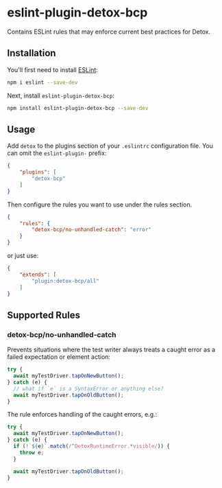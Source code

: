 # eslint-plugin-detox-bcp

Contains ESLint rules that may enforce current best practices for Detox.

## Installation

You'll first need to install [ESLint](https://eslint.org/):

```sh
npm i eslint --save-dev
```

Next, install `eslint-plugin-detox-bcp`:

```sh
npm install eslint-plugin-detox-bcp --save-dev
```

## Usage

Add `detox` to the plugins section of your `.eslintrc` configuration file. You can omit the `eslint-plugin-` prefix:

```json
{
    "plugins": [
        "detox-bcp"
    ]
}
```


Then configure the rules you want to use under the rules section.

```json
{
    "rules": {
        "detox-bcp/no-unhandled-catch": "error"
    }
}
```

or just use:


```json
{
    "extends": [
        "plugin:detox-bcp/all"
    ]
}
```

## Supported Rules

### detox-bcp/no-unhandled-catch

Prevents situations where the test writer always treats a caught error as a failed expectation or element action:

```js
try {
  await myTestDriver.tapOnNewButton();
} catch (e) {
  // what if `e` is a SyntaxError or anything else?
  await myTestDriver.tapOnOldButton();
}
```

The rule enforces handling of the caught errors, e.g.:

```js
try {
  await myTestDriver.tapOnNewButton();
} catch (e) {
  if (!`${e}`.match(/^DetoxRuntimeError.*visible/)) {
    throw e;
  }

  await myTestDriver.tapOnOldButton();
}
```
